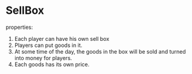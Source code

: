# SellBox
properties:
1. Each player can have his own sell box
2. Players can put goods in it.
3. At some time of the day, the goods in the box will be sold and turned into money for players.
4. Each goods has its own price.
